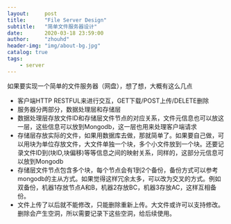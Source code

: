 ```yaml
---
layout:     post
title:      "File Server Design"
subtitle:   "简单文件服务器设计"
date:       2020-03-18 23:59:00
author:     "zhouhd"
header-img: "img/about-bg.jpg"
catalog: true
tags:
    - server
---
```


如果要实现一个简单的文件服务器（网盘），想了想，大概有这么几点
- 客户端HTTP RESTFUL来进行交互，GET下载/POST上传/DELETE删除
- 服务器分两部分，数据处理层和存储层
- 数据处理层存放文件ID和存储层文件节点的对应关系，文件元信息也可以放这一层，这些信息可以放到Mongodb，这一层也用来处理客户端请求
- 存储层存放实际的文件，如果用数据库去做，那就简单了。如果要自己做，可以用块为单位存放文件，大文件单独一个块，多个小文件放到一个块。还要记录文件ID到(块ID,块偏移)等等信息之间的映射关系，同样的，这部分元信息可以放到Mongodb
- 存储层文件节点包含多个块，每个节点会有1到2个备份，备份方式可以参考mongodb的主从方式。如果觉得这样冗余太多，可以改为交叉的方式。例如双备份，机器1存放节点A和B，机器2存放BC，机器3存放AC，这样互相备份。
- 文件上传了以后就不能修改，只能删除重新上传。大文件或许可以支持修改。删除会产生空洞，所以需要记录下这些空洞，给后续使用。
